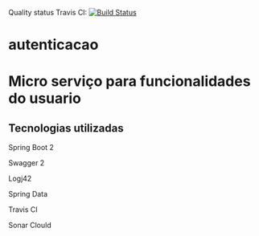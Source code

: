 

Quality status Travis CI:  [![Build Status](https://travis-ci.org/adilsonsilva/api-usuario.svg?branch=master)](https://travis-ci.org/adilsonsilva/api-usuario)

# autenticacao

# Micro serviço para funcionalidades do usuario

## Tecnologias utilizadas

Spring Boot 2 

Swagger 2 

Logj42

Spring Data

Travis CI

Sonar Clould

